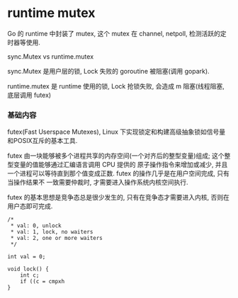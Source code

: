 # runtime mutex

Go 的 runtime 中封装了 mutex, 这个 mutex 在 channel, netpoll, 检测活跃的定时器等使用.

sync.Mutex vs runtime.mutex

sync.Mutex 是用户层的锁, Lock 失败的 goroutine 被阻塞(调用 gopark).

runtime.mutex 是 runtime 使用的锁, Lock 抢锁失败, 会造成 m 阻塞(线程阻塞, 底层调用 futex)

### 基础内容

futex(Fast Userspace Mutexes), Linux 下实现锁定和构建高级抽象锁如信号量和POSIX互斥的基本工具.

futex 由一块能够被多个进程共享的内存空间(一个对齐后的整型变量)组成; 这个整型变量的值能够通过汇编语言调用 CPU 提供的
原子操作指令来增加或减少, 并且一个进程可以等待直到那个值变成正数. futex 的操作几乎是在用户空间完成, 只有当操作结果不
一致需要仲裁时, 才需要进入操作系统内核空间执行. 

futex 的基本思想是竞争态总是很少发生的, 只有在竞争态才需要进入内核, 否则在用户态即可完成.


```cgo
/*
 * val: 0, unlock
 * val: 1, lock, no waiters
 * val: 2, one or more waiters
 */

int val = 0;

void lock() {
    int c;
    if ((c = cmpxh
}
```


